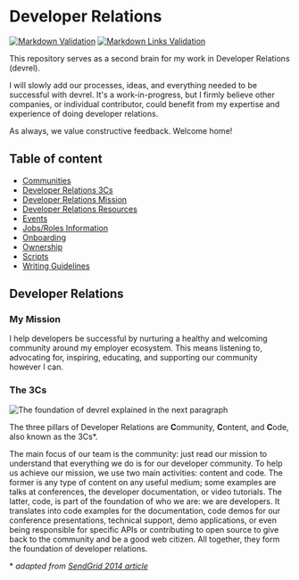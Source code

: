 # Developer Relations

[![Markdown Validation](https://github.com/fharper/devrel/actions/workflows/check-markdown.yml/badge.svg)](https://github.com/fharper/devrel/actions/workflows/check-markdown.yml) [![Markdown Links Validation](https://github.com/fharper/devrel/actions/workflows/check-links.yml/badge.svg)](https://github.com/fharper/devrel/actions/workflows/check-links.yml)

This repository serves as a second brain for my work in Developer Relations (devrel).

I will slowly add our processes, ideas, and everything needed to be successful with devrel. It's a work-in-progress, but I firmly believe other companies, or individual contributor, could benefit from my expertise and experience of doing developer relations.

As always, we value constructive feedback. Welcome home!

## Table of content

- [Communities](resources/devrel.md#communities)
- [Developer Relations 3Cs](#the-3cs)
- [Developer Relations Mission](#my-mission)
- [Developer Relations Resources](resources/devrel.md)
- [Events](events/README.md)
- [Jobs/Roles Information](jobs/README.md)
- [Onboarding](onboarding/onboarding.md)
- [Ownership](devrel/ownership.md)
- [Scripts](scripts/README.md)
- [Writing Guidelines](content/writing/README.md)

## Developer Relations

### My Mission

I help developers be successful by nurturing a healthy and welcoming community around my employer ecosystem. This means listening to, advocating for, inspiring, educating, and supporting our community however I can.

### The 3Cs

![The foundation of devrel explained in the next paragraph](img/devrel-3Cs.svg)

<!-- vale Custom.spelling = NO -->
The three pillars of Developer Relations are **C**ommunity, **C**ontent, and **C**ode, also known as the 3Cs*.
<!-- vale Custom.spelling = YES -->

The main focus of our team is the community: just read our mission to understand that everything we do is for our developer community. To help us achieve our mission, we use two main activities: content and code. The former is any type of content on any useful medium; some examples are talks at conferences, the developer documentation, or video tutorials. The latter, code, is part of the foundation of who we are: we are developers. It translates into code examples for the documentation, code demos for our conference presentations, technical support, demo applications, or even being responsible for specific APIs or contributing to open source to give back to the community and be a good web citizen. All together, they form the foundation of developer relations.

\* _adapted from [SendGrid 2014 article](https://sendgrid.com/blog/3-cs-developer-relations/)_
